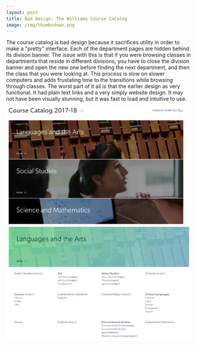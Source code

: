 ```yaml
---
layout: post
title: Bad Design: The Williams Course Catalog
image: /img/thumbsdown.png
---
```


The course catalog is bad design because it sacrifices utility in order to make a "pretty" interface. Each of the department pages are hidden behind its divison banner. The issue with this is that if you were browsing classes in departments that reside in different divisions, you have to close the division banner and open the new one before finding the next department, and then the class that you were looking at. This process is slow on slower computers and adds frustating time to the transitions while browsing through classes. The worst part of it all is that the earlier design as very functional. It had plain text links and a very simply website design. It may not have been visually stunning, but it was fast to load and intuitive to use.

![image](/img/cc.png)
